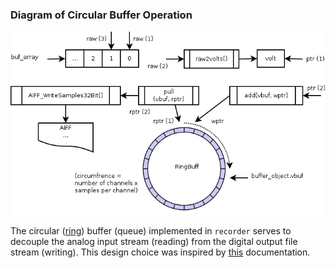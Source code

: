 ### Diagram of Circular Buffer Operation

![Circular Buffer](https://github.com/aidanjohnson/dt7816/blob/master/misc/circular_buffer.png)

The circular ([ring](https://github.com/wizard97/ArduinoRingBuffer)) buffer (queue) implemented in `recorder` serves to decouple the analog input stream (reading) from the digital output file stream (writing). This design choice was inspired by [this](http://www.luaforlabview.com/datalog_manual.htm#Reading%20from%20tags) documentation.